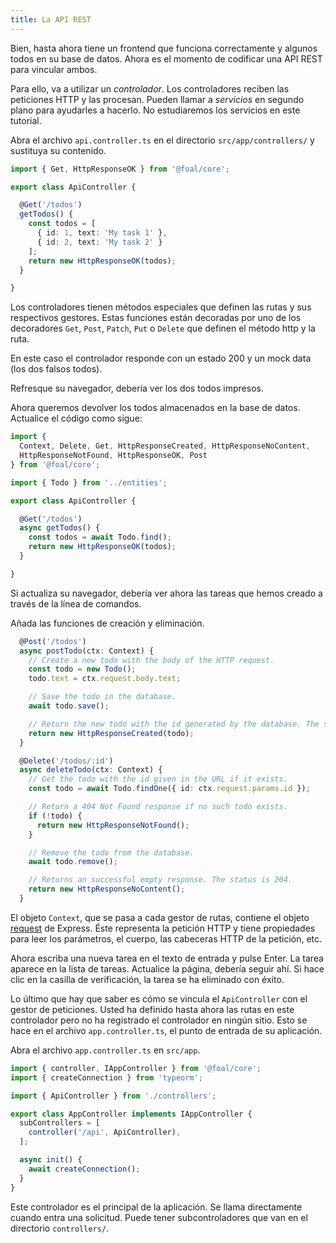```yaml
---
title: La API REST
---
```


Bien, hasta ahora tiene un frontend que funciona correctamente y algunos todos en su base de datos. Ahora es el momento de codificar una API REST para vincular ambos.

Para ello, va a utilizar un *controlador*. Los controladores reciben las peticiones HTTP y las procesan. Pueden llamar a *servicios* en segundo plano para ayudarles a hacerlo. No estudiaremos los servicios en este tutorial.

Abra el archivo `api.controller.ts` en el directorio `src/app/controllers/` y sustituya su contenido.

```typescript
import { Get, HttpResponseOK } from '@foal/core';

export class ApiController {

  @Get('/todos')
  getTodos() {
    const todos = [
      { id: 1, text: 'My task 1' },
      { id: 2, text: 'My task 2' }
    ];
    return new HttpResponseOK(todos);
  }

}
```

Los controladores tienen métodos especiales que definen las rutas y sus respectivos gestores. Estas funciones están decoradas por uno de los decoradores `Get`, `Post`, `Patch`, `Put` o `Delete` que definen el método http y la ruta.

En este caso el controlador responde con un estado 200 y un mock data (los dos falsos todos).

Refresque su navegador, debería ver los dos todos impresos.

Ahora queremos devolver los todos almacenados en la base de datos. Actualice el código como sigue:

```typescript
import {
  Context, Delete, Get, HttpResponseCreated, HttpResponseNoContent,
  HttpResponseNotFound, HttpResponseOK, Post
} from '@foal/core';

import { Todo } from '../entities';

export class ApiController {

  @Get('/todos')
  async getTodos() {
    const todos = await Todo.find();
    return new HttpResponseOK(todos);
  }

}
```

Si actualiza su navegador, debería ver ahora las tareas que hemos creado a través de la línea de comandos.

Añada las funciones de creación y eliminación.

```typescript
  @Post('/todos')
  async postTodo(ctx: Context) {
    // Create a new todo with the body of the HTTP request.
    const todo = new Todo();
    todo.text = ctx.request.body.text;

    // Save the todo in the database.
    await todo.save();

    // Return the new todo with the id generated by the database. The status is 201.
    return new HttpResponseCreated(todo);
  }

  @Delete('/todos/:id')
  async deleteTodo(ctx: Context) {
    // Get the todo with the id given in the URL if it exists.
    const todo = await Todo.findOne({ id: ctx.request.params.id });

    // Return a 404 Not Found response if no such todo exists.
    if (!todo) {
      return new HttpResponseNotFound();
    }

    // Remove the todo from the database.
    await todo.remove();

    // Returns an successful empty response. The status is 204.
    return new HttpResponseNoContent();
  }
```

El objeto `Context`, que se pasa a cada gestor de rutas, contiene el objeto [request](https://expressjs.com/es/4x/api.html#req) de Express. Éste representa la petición HTTP y tiene propiedades para leer los parámetros, el cuerpo, las cabeceras HTTP de la petición, etc.

Ahora escriba una nueva tarea en el texto de entrada y pulse Enter. La tarea aparece en la lista de tareas. Actualice la página, debería seguir ahí. Si hace clic en la casilla de verificación, la tarea se ha eliminado con éxito.

Lo último que hay que saber es cómo se vincula el `ApiController` con el gestor de peticiones. Usted ha definido hasta ahora las rutas en este controlador pero no ha registrado el controlador en ningún sitio. Esto se hace en el archivo `app.controller.ts`, el punto de entrada de su aplicación.

Abra el archivo `app.controller.ts` en `src/app`.

```typescript
import { controller, IAppController } from '@foal/core';
import { createConnection } from 'typeorm';

import { ApiController } from './controllers';

export class AppController implements IAppController {
  subControllers = [
    controller('/api', ApiController),
  ];

  async init() {
    await createConnection();
  }
}
```

Este controlador es el principal de la aplicación. Se llama directamente cuando entra una solicitud. Puede tener subcontroladores que van en el directorio `controllers/`.
